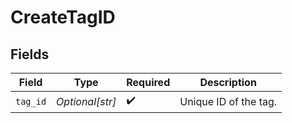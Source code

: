 # CreateTagID


## Fields

| Field                 | Type                  | Required              | Description           |
| --------------------- | --------------------- | --------------------- | --------------------- |
| `tag_id`              | *Optional[str]*       | :heavy_check_mark:    | Unique ID of the tag. |